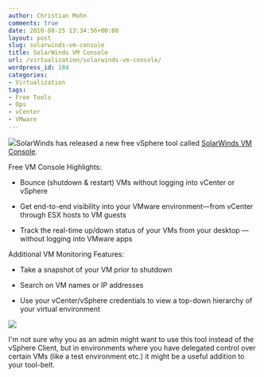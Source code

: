 ```yaml
---
author: Christian Mohn
comments: true
date: 2010-08-25 13:34:56+00:00
layout: post
slug: solarwinds-vm-console
title: SolarWinds VM Console
url: /virtualization/solarwinds-vm-console/
wordpress_id: 184
categories:
- Virtualization
tags:
- Free Tools
- Ops
- vCenter
- VMware
---
```


![](/img/logos/vmware-logo.gif)SolarWinds has released a new free vSphere tool called [SolarWinds VM Console](http://www.solarwinds.com/products/freetools/vm_console.aspx). 



Free VM Console Highlights:

  * Bounce (shutdown & restart) VMs without logging into vCenter or vSphere


  * Get end-to-end visibility into your VMware environment—from vCenter through ESX hosts to VM guests


  * Track the real-time up/down status of your VMs from your desktop — without logging into VMware apps


Additional VM Monitoring Features:

  * Take a snapshot of your VM prior to shutdown


  * Search on VM names or IP addresses


  * Use your vCenter/vSphere credentials to view a top-down hierarchy of your virtual environment




[![](/img/SolarWinds-VM-Console-300x282.png)](/img/SolarWinds-VM-Console.png)

I'm not sure why you as an admin might want to use this tool instead of the vSphere Client, but in environments where you have delegated control over certain VMs (like a test environment etc.) it might be a useful addition to your tool-belt.
